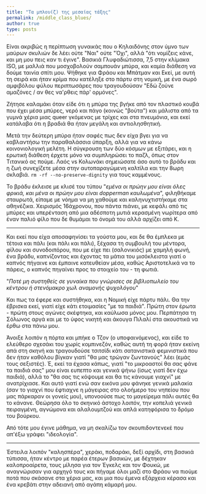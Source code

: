 ```yaml
---
title: "Τα μπλου(ζ) της μεσαίας τάξης"
permalink: /middle_class_blues/
author: true
type: posts
---
```



Είναι ακριβώς η περίπτωση γυναικάς που ο Κηλαιδόνης στον ύμνο των μαύρων σκυλιών δε λέει ούτε "Ναι" ούτε "Όχι", αλλά "ότι νομίζεις κάνε, και μη μου πεις καν τι έγινε". Βασικιά Γλυφαδιώτισσα, 7,5 στην κλίμακα ISO, με μαλλιά που μοσχοβολούν σαμπουάν μπύρα, και καμία διάθεση να δούμε ταινία σπίτι μου. Ψήθηκε για Φράου και Μπάτμαν και Εκεί, με αυτή τη σειρά και ήταν κρίμα που κατέληξε στο πάρτυ στη νομική, με ένα σωρό αμφιβόλου φύλου περιπτωσάρες που τραγουδούσαν "Εδώ ζούνε αμαζόνες / αν θες να'ρθεις πάρ' ορμόνες".   

Ζήτησε καλαμάκι όταν είδε ότι η μπύρα της βγήκε από τον πλαστικό κουβά που έχει μέσα μπύρες, νερό και πάγο (κοινώς "βούτα") και μάλιστα από τα γυμνά χέρια μιας queer γκόμενας με τρίχες και στα πνευμόνια, και εκεί κατάλαβα ότι η βραδιά θα ήταν μεγάλη και αντιολησθητική.

Μετά την δεύτερη μπύρα ήταν σαφές πως δεν είχα βγει για να καβλαντήσω την παραθαλάσσια ύπαρξη, αλλά για να κάνω κοινονιολογική μελέτη. Η σύγκρουση των δύο κόσμων με εξιτάρει, και η ερωτική διάθεση έρχετε μόνο να συμπληρώσει το παζλ, όπως στον Τιτανικό ας πούμε. Λαός vs Κολωνάκι σημειώσατε άσο αυτό το βράδυ και η ζωή συνεχίζετε μέσα στην αυτοπαραγώμενη καλτίλα και την 8ωρη σκλαβιά. `rm -rf --no-preserve-dignity` για τους καμμένους.

Το βράδυ έκλεισε με κλισέ του τύπου "*εμένα οι πρώην μου είναι όλες φρικιά, και μένα οι πρώην μου είναι dopperman καυλωμένα*", φιληθήκαμε σταυρωτά, είπαμε με νόημα να μη χαθούμε και καληνυχτιστήκαμε στα αθηνέζικα. Χειρισμός 16άχρονου, που πάντα πιάνει, με κεφάλι από τις μπύρες και υπερένταση από μια αδέσποτη μυτιά κερασμένη νωρίτερα από έναν παλιό φίλο που δε θυμάμαι το όνομά του αλλά αρχίζει από Κ.

----

Και εκεί που είχα αποσαφηνίσει τα γούστα μου, και δε θα έμπλεκα με τέτοια και πάλι (και πάλι και πάλι), ξέχασα τη συμβουλή του μέντορα, φίλου και συνοδοιπόρου, που με είχε πει (σαλονικιός) με χαμηλή φωνή, ένα βράδυ, καπνίζοντας και έχοντας τα μάτια του μισόκλειστα γιατί ο καπνός πήγαινε και έμπαινε κατευθείαν μέσα, καθώς Αριστοτελικά να το πάρεις, ο καπνός πηγαίνει προς το στοιχείο του - τη φωτιά.

"*Ποτέ μη συστηθείς σε γυναίκα που γνώρισες σε βιβλιοπωλείο του κέντρου ή στενόμακρο χωλ αναμονής ψυχολόγου*"

Και πως τα έφερε και συστήθηκα, και η Νομική είχε πάρτυ πάλι. Θα την έβρισκα εκεί, γιατί είχε κάτι ετοιμασίες "με τα παιδιά". Πρώτη στον έρωτα - πρώτη στους αγώνες σκέφτηκα, και καύλωσα μόνος μου. Περπάτησα τη Σόλωνος αργά και με το ύφος νικητή και άκουγα Πιλαλί στα ακουστικά να έρθω στα πάνω μου.

Άνοιξε λοιπόν η πόρτα και μπήκε ο Τζον (ο υποφαινόμενος), και είδε το ελεύθερο σχεσάκι του χωρίς κομπινεζόν, καθώς αυτή τη φορά ήταν εκείνη απά στη σκηνή και τραγουδούσε τσιτσίδι κάτι σατανιστικά φεμινιστικά που δεν ήταν καθόλου βίγκαν γιατί "θα μας τρώγαν ζωντανούς" λέει (εμάς τους σεξιστές). Έ, εκεί τα έχασα κάπως, γιατί "το μικροαστοί θα σας φάνε τα παιδιά σας" μου είναι ευπεπτο και γενικά ψήνω (ίσως γιατί δεν έχω παιδιά), αλλά το "θα σας τις κόψουμε και θα τις κάνουμε γιαχνί" με ανατρίχιασε. Και αυτό γιατί ενώ σαν εικόνα μου φάνηκε γενικά μαλακία (σαν το γιαχνί που έφτιαχνε η μάγειρας στο ολοήμερο του νηπείου που μας πάρκαραν οι γονείς μου), υπονοούσε πως το μαγείρεμα πάλι αυτές θα το κάνανε. Θεώρησα όλο το σκηνικό άστοχο λοιπόν, την κοπελιά γενικά πειραγμένη, αγνώμονα και αλαλουμτζού και απλά κατηφόρισα το δρόμο του βούρκου.

Από τότε μου έγινε μάθημα, να μη σκαλίζω τον σκουπιδοντενεκέ που απ'έξω γράφει "ιδεολογία".

----

Έστειλα λοιπόν "καλησπέρα", χεράκι, ποδαράκι, δεξί αρχίδι, στη βασικιά τύπισσα, ήταν κέντρο με παρέα έτερων βασικών, με δέχτηκαν καλοπροαίρετα, τους μίλησα για τον Έγκελς και τον Φουκώ, με αναγνώρισαν για αρχηγό τους και πήγαμε όλοι μαζί στο Φράου να πιούμε ποτά που σκάσανε στα χέρια μας, και μια που έμενα εξάρχεια κέρασα και ένα κρεβάτι στην αδειανή από αγάπη κάμαρή μου.
